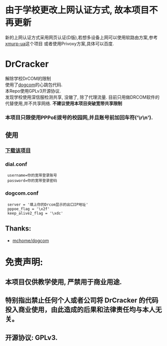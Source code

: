 # 由于学校更改上网认证方式, 故本项目不再更新
 新的上网认证方式采用网页认证(D版),若想多设备上网可以使用软路由方案,参考[xmurp-ua](https://github.com/shengqiangzhang/Drcom-GDUT-HC5661A-OpenWrt/tree/master/xmurp-ua)这个项目
 或者使用Privoxy方案,具体可以百度.

# DrCracker
 解除学校DrCOM的限制  
 使用了[dogcom](https://github.com/mchome/dogcom)的心跳包代码.  
 本Repo使用GPLv3开源协议.  
 发现学校使用深信服检测共享, 没辙了, 除了代理流量.
 目前只用做DRCOM软件的代替使用,并不共享网络.
 **不建议使用本项目突破宽带共享限制**
 ### 本项目只限使用PPPoE拨号的校园网,并且账号前加回车符('\r\n').
## 使用
 ### [下载该项目](https://github.com/Lu7fer/DrCracker/releases)
 ### dial.conf
 ```
  username=你的宽带登录账号  
  password=你的宽带登录密码  
 ```
 ### dogcom.conf
 ```
  server = '填上你的Drcom显示的出口IP地址'
  pppoe_flag = '\x2f'
  keep_alive2_flag = '\xdc'
 ```
## Thanks:
- [mchome/dogcom](https://github.com/mchome/dogcom)
# 免责声明:
## 本项目仅供教学使用, 严禁用于商业用途.
## 特别指出禁止任何个人或者公司将 DrCracker 的代码投入商业使用，由此造成的后果和法律责任均与本人无关。
## 开源协议: GPLv3.
